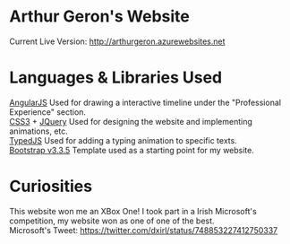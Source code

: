 # Arthur Geron's Website  
Current Live Version: http://arthurgeron.azurewebsites.net  
# Languages & Libraries Used  
[AngularJS](https://angularjs.org/) Used for drawing a interactive timeline under the "Professional Experience" section.  
[CSS3](http://www.css3.info/) + [JQuery](https://jquery.com/)  Used for designing the website and implementing animations, etc.  
[TypedJS](https://github.com/mattboldt/typed.js/)  Used for adding a typing animation to specific texts.  
[Bootstrap v3.3.5](getbootstrap.com/) Template used as a starting point for my website.  
# Curiosities
This website won me an XBox One! I took part in a Irish Microsoft's competition, my website won as one of one of the best.  
Microsoft's Tweet: https://twitter.com/dxirl/status/748853227412750337
